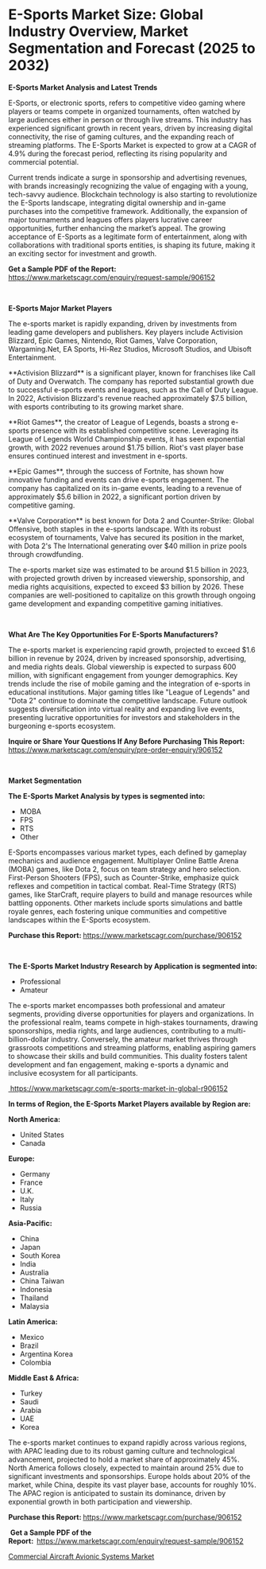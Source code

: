 <p><h1>E-Sports Market Size: Global Industry Overview, Market Segmentation and Forecast (2025 to 2032)</h1></p><p><strong>E-Sports Market Analysis and Latest Trends</strong></p>
<p><p>E-Sports, or electronic sports, refers to competitive video gaming where players or teams compete in organized tournaments, often watched by large audiences either in person or through live streams. This industry has experienced significant growth in recent years, driven by increasing digital connectivity, the rise of gaming cultures, and the expanding reach of streaming platforms. The E-Sports Market is expected to grow at a CAGR of 4.9% during the forecast period, reflecting its rising popularity and commercial potential.</p><p>Current trends indicate a surge in sponsorship and advertising revenues, with brands increasingly recognizing the value of engaging with a young, tech-savvy audience. Blockchain technology is also starting to revolutionize the E-Sports landscape, integrating digital ownership and in-game purchases into the competitive framework. Additionally, the expansion of major tournaments and leagues offers players lucrative career opportunities, further enhancing the market’s appeal. The growing acceptance of E-Sports as a legitimate form of entertainment, along with collaborations with traditional sports entities, is shaping its future, making it an exciting sector for investment and growth.</p></p>
<p><strong>Get a Sample PDF of the Report:&nbsp;</strong> <a href="https://www.marketscagr.com/enquiry/request-sample/906152?utm_campaign=3018&utm_medium=2&utm_source=Github&utm_content=ia&utm_term=21032025&utm_id=e-sports">https://www.marketscagr.com/enquiry/request-sample/906152</a></p>
<p>&nbsp;</p>
<p><strong>E-Sports Major Market Players</strong></p>
<p><p>The e-sports market is rapidly expanding, driven by investments from leading game developers and publishers. Key players include Activision Blizzard, Epic Games, Nintendo, Riot Games, Valve Corporation, Wargaming.Net, EA Sports, Hi-Rez Studios, Microsoft Studios, and Ubisoft Entertainment. </p><p>**Activision Blizzard** is a significant player, known for franchises like Call of Duty and Overwatch. The company has reported substantial growth due to successful e-sports events and leagues, such as the Call of Duty League. In 2022, Activision Blizzard's revenue reached approximately $7.5 billion, with esports contributing to its growing market share.</p><p>**Riot Games**, the creator of League of Legends, boasts a strong e-sports presence with its established competitive scene. Leveraging its League of Legends World Championship events, it has seen exponential growth, with 2022 revenues around $1.75 billion. Riot's vast player base ensures continued interest and investment in e-sports.</p><p>**Epic Games**, through the success of Fortnite, has shown how innovative funding and events can drive e-sports engagement. The company has capitalized on its in-game events, leading to a revenue of approximately $5.6 billion in 2022, a significant portion driven by competitive gaming.</p><p>**Valve Corporation** is best known for Dota 2 and Counter-Strike: Global Offensive, both staples in the e-sports landscape. With its robust ecosystem of tournaments, Valve has secured its position in the market, with Dota 2's The International generating over $40 million in prize pools through crowdfunding.</p><p>The e-sports market size was estimated to be around $1.5 billion in 2023, with projected growth driven by increased viewership, sponsorship, and media rights acquisitions, expected to exceed $3 billion by 2026. These companies are well-positioned to capitalize on this growth through ongoing game development and expanding competitive gaming initiatives.</p></p>
<p>&nbsp;</p>
<p><strong>What Are The Key Opportunities For E-Sports Manufacturers?</strong></p>
<p><p>The e-sports market is experiencing rapid growth, projected to exceed $1.6 billion in revenue by 2024, driven by increased sponsorship, advertising, and media rights deals. Global viewership is expected to surpass 600 million, with significant engagement from younger demographics. Key trends include the rise of mobile gaming and the integration of e-sports in educational institutions. Major gaming titles like "League of Legends" and "Dota 2" continue to dominate the competitive landscape. Future outlook suggests diversification into virtual reality and expanding live events, presenting lucrative opportunities for investors and stakeholders in the burgeoning e-sports ecosystem.</p></p>
<p><strong>Inquire or Share Your Questions If Any Before Purchasing This Report:</strong> <a href="https://www.marketscagr.com/enquiry/pre-order-enquiry/906152?utm_campaign=3018&utm_medium=2&utm_source=Github&utm_content=ia&utm_term=21032025&utm_id=e-sports">https://www.marketscagr.com/enquiry/pre-order-enquiry/906152</a></p>
<p>&nbsp;</p>
<p><strong>Market Segmentation</strong></p>
<p><strong>The E-Sports Market Analysis by types is segmented into:</strong></p>
<p><ul><li>MOBA</li><li>FPS</li><li>RTS</li><li>Other</li></ul></p>
<p><p>E-Sports encompasses various market types, each defined by gameplay mechanics and audience engagement. Multiplayer Online Battle Arena (MOBA) games, like Dota 2, focus on team strategy and hero selection. First-Person Shooters (FPS), such as Counter-Strike, emphasize quick reflexes and competition in tactical combat. Real-Time Strategy (RTS) games, like StarCraft, require players to build and manage resources while battling opponents. Other markets include sports simulations and battle royale genres, each fostering unique communities and competitive landscapes within the E-Sports ecosystem.</p></p>
<p><strong>Purchase this Report:&nbsp;</strong><a href="https://www.marketscagr.com/purchase/906152?utm_campaign=3018&utm_medium=2&utm_source=Github&utm_content=ia&utm_term=21032025&utm_id=e-sports">https://www.marketscagr.com/purchase/906152</a></p>
<p>&nbsp;</p>
<p><strong>The E-Sports Market Industry Research by Application is segmented into:</strong></p>
<p><ul><li>Professional</li><li>Amateur</li></ul></p>
<p><p>The e-sports market encompasses both professional and amateur segments, providing diverse opportunities for players and organizations. In the professional realm, teams compete in high-stakes tournaments, drawing sponsorships, media rights, and large audiences, contributing to a multi-billion-dollar industry. Conversely, the amateur market thrives through grassroots competitions and streaming platforms, enabling aspiring gamers to showcase their skills and build communities. This duality fosters talent development and fan engagement, making e-sports a dynamic and inclusive ecosystem for all participants.</p></p>
<p><a href="https://www.marketscagr.com/e-sports-market-in-global-r906152?utm_campaign=3018&utm_medium=2&utm_source=Github&utm_content=ia&utm_term=21032025&utm_id=e-sports">&nbsp;https://www.marketscagr.com/e-sports-market-in-global-r906152</a></p>
<p><strong>In terms of Region, the E-Sports Market Players available by Region are:</strong></p>
<p>
    <p> <strong> North America: </strong>
        <ul>
            <li>United States</li>
            <li>Canada</li>
        </ul>
        </p> 
    <p> <strong> Europe: </strong>
        <ul>
            <li>Germany</li>
            <li>France</li>
            <li>U.K.</li>
            <li>Italy</li>
            <li>Russia</li>
        </ul>
        </p> 
    <p> <strong> Asia-Pacific: </strong>
        <ul>
            <li>China</li>
            <li>Japan</li>
            <li>South Korea</li>
            <li>India</li>
            <li>Australia</li>
            <li>China Taiwan</li>
            <li>Indonesia</li>
            <li>Thailand</li>
            <li>Malaysia</li>
        </ul>
        </p> 
    <p> <strong> Latin America: </strong>
        <ul>
            <li>Mexico</li>
            <li>Brazil</li>
            <li>Argentina Korea</li>
            <li>Colombia</li>
        </ul>
        </p> 
    <p> <strong> Middle East & Africa: </strong>
        <ul>
            <li>Turkey</li>
            <li>Saudi</li>
            <li>Arabia</li>
            <li>UAE</li>
            <li>Korea</li>
        </ul>
    </p>
    </p>
<p><p>The e-sports market continues to expand rapidly across various regions, with APAC leading due to its robust gaming culture and technological advancement, projected to hold a market share of approximately 45%. North America follows closely, expected to maintain around 25% due to significant investments and sponsorships. Europe holds about 20% of the market, while China, despite its vast player base, accounts for roughly 10%. The APAC region is anticipated to sustain its dominance, driven by exponential growth in both participation and viewership.</p></p>
<p><strong>Purchase this Report: </strong><a href="https://www.marketscagr.com/purchase/906152?utm_campaign=3018&utm_medium=2&utm_source=Github&utm_content=ia&utm_term=21032025&utm_id=e-sports">https://www.marketscagr.com/purchase/906152</a></p>
<p>&nbsp;<strong>Get a Sample PDF of the Report:&nbsp;&nbsp;</strong><a href="https://www.marketscagr.com/enquiry/request-sample/906152?utm_campaign=3018&utm_medium=2&utm_source=Github&utm_content=ia&utm_term=21032025&utm_id=e-sports">https://www.marketscagr.com/enquiry/request-sample/906152</a></p>
<p><strong></strong></p>
<p><p><a href="https://github.com/rianttegang/Market-Research-Report-List-1/blob/main/commercial-aircraft-avionic-systems-market.md?utm_campaign=3018&utm_medium=2&utm_source=Github&utm_content=ia&utm_term=21032025&utm_id=e-sports">Commercial Aircraft Avionic Systems Market</a></p></p>